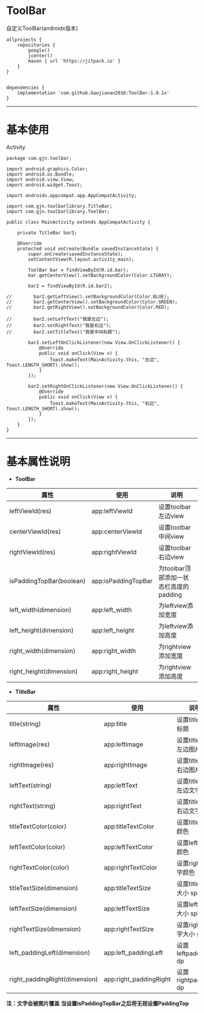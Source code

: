 # ToolBar
自定义ToolBar(androidx版本)

```
allprojects {
    repositories {
        google()
        jcenter()
        maven { url 'https://jitpack.io' }
    }
}


dependencies {
    implementation 'com.github.Gaojianan2016:ToolBar:1.0.1x'
}
```

------------------------

# 基本使用
Activity

```
package com.gjn.toolbar;

import android.graphics.Color;
import android.os.Bundle;
import android.view.View;
import android.widget.Toast;

import androidx.appcompat.app.AppCompatActivity;

import com.gjn.toolbarlibrary.TitleBar;
import com.gjn.toolbarlibrary.ToolBar;

public class MainActivity extends AppCompatActivity {

    private TitleBar bar2;

    @Override
    protected void onCreate(Bundle savedInstanceState) {
        super.onCreate(savedInstanceState);
        setContentView(R.layout.activity_main);

        ToolBar bar = findViewById(R.id.bar);
        bar.getCenterView().setBackgroundColor(Color.LTGRAY);

        bar2 = findViewById(R.id.bar2);

//        bar2.getLeftView().setBackgroundColor(Color.BLUE);
//        bar2.getCenterView().setBackgroundColor(Color.GREEN);
//        bar2.getRightView().setBackgroundColor(Color.RED);

//        bar2.setLeftText("我是左边");
//        bar2.setRightText("我是右边");
//        bar2.setTitleText("我是中间标题");

        bar2.setLeftOnClickListener(new View.OnClickListener() {
            @Override
            public void onClick(View v) {
                Toast.makeText(MainActivity.this, "左边", Toast.LENGTH_SHORT).show();
            }
        });

        bar2.setRightOnClickListener(new View.OnClickListener() {
            @Override
            public void onClick(View v) {
                Toast.makeText(MainActivity.this, "右边", Toast.LENGTH_SHORT).show();
            }
        });
    }
}
```

---------------------

 # 基本属性说明
- **ToolBar**

|属性|使用|说明|
|-|-|-|
|leftViewId(res)|app:leftViewId|设置toolbar左边view|
|centerViewId(res)|app:centerViewId|设置toolbar中间view|
|rightViewId(res)|app:rightViewId|设置toolbar右边view|
|isPaddingTopBar(boolean)|app:isPaddingTopBar|为toolbar顶部添加一状态栏高度的padding|
|left_width(dimension)|app:left_width|为leftview添加宽度|
|left_height(dimension)|app:left_height|为leftview添加高度|
|right_width(dimension)|app:right_width|为rightview添加宽度|
|right_height(dimension)|app:right_height|为rightview添加高度|

- **TitleBar**

|属性|使用|说明|
|-|-|-|
|title(string)|app:title|设置titlebar标题|
|leftImage(res)|app:leftImage|设置titlebar左边图片|
|rightImage(res)|app:rightImage|设置titlebar右边图片|
|leftText(string)|app:leftText|设置titlebar左边文字|
|rightText(string)|app:rightText|设置titlebar右边文字|
|titleTextColor(color)|app:titleTextColor|设置title文字颜色|
|leftTextColor(color)|app:leftTextColor|设置left文字颜色|
|rightTextColor(color)|app:rightTextColor|设置right文字颜色|
|titleTextSize(dimension)|app:titleTextSize|设置title文字大小 sp|
|leftTextSize(dimension)|app:leftTextSize|设置left文字大小 sp|
|rightTextSize(dimension)|app:rightTextSize|设置right文字大小 sp|
|left_paddingLeft(dimension)|app:left_paddingLeft|设置leftpadding dp|
|right_paddingRight(dimension)|app:right_paddingRight|设置rightpadding dp|

**注：文字会被图片覆盖**
**当设置isPaddingTopBar之后将无视设置PaddingTop**

